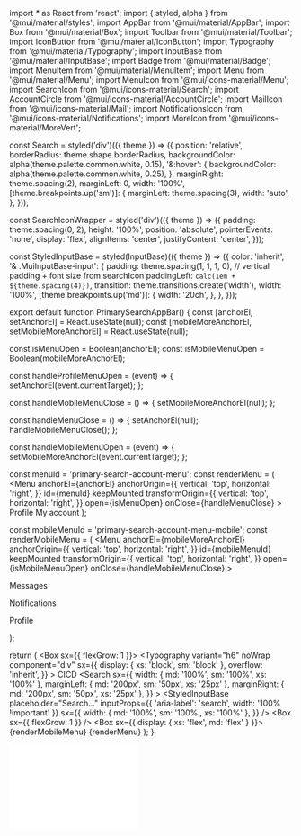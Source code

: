 import * as React from 'react';
import { styled, alpha } from '@mui/material/styles';
import AppBar from '@mui/material/AppBar';
import Box from '@mui/material/Box';
import Toolbar from '@mui/material/Toolbar';
import IconButton from '@mui/material/IconButton';
import Typography from '@mui/material/Typography';
import InputBase from '@mui/material/InputBase';
import Badge from '@mui/material/Badge';
import MenuItem from '@mui/material/MenuItem';
import Menu from '@mui/material/Menu';
import MenuIcon from '@mui/icons-material/Menu';
import SearchIcon from '@mui/icons-material/Search';
import AccountCircle from '@mui/icons-material/AccountCircle';
import MailIcon from '@mui/icons-material/Mail';
import NotificationsIcon from '@mui/icons-material/Notifications';
import MoreIcon from '@mui/icons-material/MoreVert';

const Search = styled('div')(({ theme }) => ({
  position: 'relative',
  borderRadius: theme.shape.borderRadius,
  backgroundColor: alpha(theme.palette.common.white, 0.15),
  '&:hover': {
    backgroundColor: alpha(theme.palette.common.white, 0.25),
  },
  marginRight: theme.spacing(2),
  marginLeft: 0,
  width: '100%',
  [theme.breakpoints.up('sm')]: {
    marginLeft: theme.spacing(3),
    width: 'auto',
  },
}));

const SearchIconWrapper = styled('div')(({ theme }) => ({
  padding: theme.spacing(0, 2),
  height: '100%',
  position: 'absolute',
  pointerEvents: 'none',
  display: 'flex',
  alignItems: 'center',
  justifyContent: 'center',
}));

const StyledInputBase = styled(InputBase)(({ theme }) => ({
  color: 'inherit',
  '& .MuiInputBase-input': {
    padding: theme.spacing(1, 1, 1, 0),
    // vertical padding + font size from searchIcon
    paddingLeft: `calc(1em + ${theme.spacing(4)})`,
    transition: theme.transitions.create('width'),
    width: '100%',
    [theme.breakpoints.up('md')]: {
      width: '20ch',
    },
  },
}));

export default function PrimarySearchAppBar() {
  const [anchorEl, setAnchorEl] = React.useState(null);
  const [mobileMoreAnchorEl, setMobileMoreAnchorEl] = React.useState(null);

  const isMenuOpen = Boolean(anchorEl);
  const isMobileMenuOpen = Boolean(mobileMoreAnchorEl);

  const handleProfileMenuOpen = (event) => {
    setAnchorEl(event.currentTarget);
  };

  const handleMobileMenuClose = () => {
    setMobileMoreAnchorEl(null);
  };

  const handleMenuClose = () => {
    setAnchorEl(null);
    handleMobileMenuClose();
  };

  const handleMobileMenuOpen = (event) => {
    setMobileMoreAnchorEl(event.currentTarget);
  };

  const menuId = 'primary-search-account-menu';
  const renderMenu = (
    <Menu
      anchorEl={anchorEl}
      anchorOrigin={{
        vertical: 'top',
        horizontal: 'right',
      }}
      id={menuId}
      keepMounted
      transformOrigin={{
        vertical: 'top',
        horizontal: 'right',
      }}
      open={isMenuOpen}
      onClose={handleMenuClose}
    >
      <MenuItem onClick={handleMenuClose}>Profile</MenuItem>
      <MenuItem onClick={handleMenuClose}>My account</MenuItem>
    </Menu>
  );

  const mobileMenuId = 'primary-search-account-menu-mobile';
  const renderMobileMenu = (
    <Menu
      anchorEl={mobileMoreAnchorEl}
      anchorOrigin={{
        vertical: 'top',
        horizontal: 'right',
      }}
      id={mobileMenuId}
      keepMounted
      transformOrigin={{
        vertical: 'top',
        horizontal: 'right',
      }}
      open={isMobileMenuOpen}
      onClose={handleMobileMenuClose}
    >
      <MenuItem>
        <IconButton size="large" aria-label="show 4 new mails" color="inherit">
          <Badge badgeContent={4} color="error">
            <MailIcon />
          </Badge>
        </IconButton>
        <p>Messages</p>
      </MenuItem>
      <MenuItem>
        <IconButton
          size="large"
          aria-label="show 17 new notifications"
          color="inherit"
        >
          <Badge badgeContent={17} color="error">
            <NotificationsIcon />
          </Badge>
        </IconButton>
        <p>Notifications</p>
      </MenuItem>
      <MenuItem onClick={handleProfileMenuOpen}>
        <IconButton
          size="large"
          aria-label="account of current user"
          aria-controls="primary-search-account-menu"
          aria-haspopup="true"
          color="inherit"
        >
          <AccountCircle />
        </IconButton>
        <p>Profile</p>
      </MenuItem>
    </Menu>
  );

  return (
    <Box sx={{ flexGrow: 1 }}>
      <AppBar position="static">
        <Toolbar>
          <Typography
            variant="h6"
            noWrap
            component="div"
            sx={{
              display: { xs: 'block', sm: 'block' },
              overflow: 'inherit',
            }}
          >
            CICD
          </Typography>
          <Search
            sx={{
              width: { md: '100%', sm: '100%', xs: '100%' },
              marginLeft: { md: '200px', sm: '50px', xs: '25px' },
              marginRight: { md: '200px', sm: '50px', xs: '25px' },
            }}
          >
            <SearchIconWrapper>
              <SearchIcon />
            </SearchIconWrapper>
            <StyledInputBase
              placeholder="Search…"
              inputProps={{ 'aria-label': 'search', width: '100% !important' }}
              sx={{
                width: { md: '100%', sm: '100%', xs: '100%' },
              }}
            />
          </Search>
          <Box sx={{ flexGrow: 1 }} />
          <Box sx={{ display: { xs: 'flex', md: 'flex' } }}>
            <IconButton
              size="large"
              edge="end"
              aria-label="account of current user"
              aria-controls={menuId}
              aria-haspopup="true"
              onClick={handleProfileMenuOpen}
              color="inherit"
            >
              <AccountCircle />
            </IconButton>
            <IconButton
              size="large"
              edge="end"
              aria-label="account of current user"
              aria-controls={menuId}
              aria-haspopup="true"
              onClick={handleProfileMenuOpen}
              color="inherit"
            >
              <AccountCircle />
            </IconButton>
          </Box>
        </Toolbar>
      </AppBar>
      {renderMobileMenu}
      {renderMenu}
    </Box>
  );
}


<iframe
            id="video"
            width="230"
            heigh="154"
            src={"https://www.youtube.com/embed/" + props.data.videoId}
            frameBorder="0"
            allow="accelerometer, autoplay; encrypted-media; gyroscope; picture-in-picture"
            allowFullScreen
          />
          
          npm install --save react-player
          
          https://www.npmjs.com/package/react-player
          
          
          
import React, { useState, useEffect } from "react";

export default function Abc() {
  const [data, setData] = useState([]);
  const [searchText, setSearchText] = useState("");
  useEffect(() => {
    fetch("https://jsonplaceholder.typicode.com/todos/")
      .then((Response) => Response.json())
      .then((data) => setData(data));
  }, []);

  const filteredTodo = data.filter((item) => {
    return item.title.toLowerCase().indexOf(searchText.toLowerCase()) > -1;
  });

  return (
    <div>
      <h3 style={{ textAlign: "center" }}>ToDO List</h3>
      <div className="search" style={{ textAlign: "center" }}>
        <input
          type="text"
          value={searchText}
          onChange={(e) => setSearchText(e.target.value)}
          placeholder="Search ToDo"
        />
      </div>
      <ul style={{ listStyle: "none" }}>
        {filteredTodo.map((txt) => (
          <li key={txt.id}>{txt.title}</li>
        ))}
      </ul>
    </div>
  );
}


